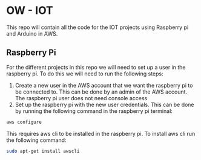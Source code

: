 # OW - IOT
This repo will contain all the code for the IOT projects using Raspberry pi and Arduino in AWS.


## Raspberry Pi
For the different projects in this repo we will need to set up a user in the raspberry pi. To do this we will need to run the following steps:

1. Create a new user in the AWS account that we want the raspberry pi to be connected to. This can be done by an admin of the AWS account. The raspberry pi user does not need console access
2. Set up the raspberry pi with the new user credentials. This can be done by running the following command in the raspberry pi terminal:
```bash
aws configure
```
This requires aws cli to be installed in the raspberry pi. To install aws cli run the following command:
```bash
sudo apt-get install awscli
```

